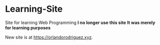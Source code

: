 # Learning-Site
Site for learning Web Programming
**I no longer use this site**
**It was merely for learning purposes**

New site is at <https://orlandorodriguez.xyz>.
